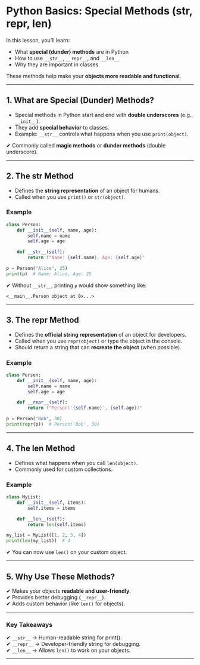 # Python Basics: Special Methods (**str**, **repr**, **len**)

In this lesson, you’ll learn:

- What **special (dunder) methods** are in Python
- How to use `__str__`, `__repr__`, and `__len__`
- Why they are important in classes

These methods help make your **objects more readable and functional**.

---

## 1. What are Special (Dunder) Methods?

- Special methods in Python start and end with **double underscores** (e.g., `__init__`).
- They add **special behavior** to classes.
- Example: `__str__` controls what happens when you use `print(object)`.

✔ Commonly called **magic methods** or **dunder methods** (double underscore).

---

## 2. The **str** Method

- Defines the **string representation** of an object for humans.
- Called when you use `print()` or `str(object)`.

### **Example**

```python
class Person:
    def __init__(self, name, age):
        self.name = name
        self.age = age

    def __str__(self):
        return f"Name: {self.name}, Age: {self.age}"

p = Person("Alice", 25)
print(p)  # Name: Alice, Age: 25
```

✔ Without `__str__`, printing `p` would show something like:

```
<__main__.Person object at 0x...>
```

---

## 3. The **repr** Method

- Defines the **official string representation** of an object for developers.
- Called when you use `repr(object)` or type the object in the console.
- Should return a string that can **recreate the object** (when possible).

### **Example**

```python
class Person:
    def __init__(self, name, age):
        self.name = name
        self.age = age

    def __repr__(self):
        return f"Person('{self.name}', {self.age})"

p = Person("Bob", 30)
print(repr(p))  # Person('Bob', 30)
```

---

## 4. The **len** Method

- Defines what happens when you call `len(object)`.
- Commonly used for custom collections.

### **Example**

```python
class MyList:
    def __init__(self, items):
        self.items = items

    def __len__(self):
        return len(self.items)

my_list = MyList([1, 2, 3, 4])
print(len(my_list))  # 4
```

✔ You can now use `len()` on your custom object.

---

## 5. Why Use These Methods?

✔ Makes your objects **readable and user-friendly**.  
✔ Provides better debugging (`__repr__`).  
✔ Adds custom behavior (like `len()` for objects).

---

### Key Takeaways

✔ `__str__` → Human-readable string for print().  
✔ `__repr__` → Developer-friendly string for debugging.  
✔ `__len__` → Allows `len()` to work on your objects.

---
